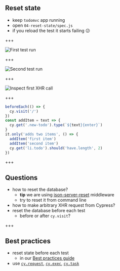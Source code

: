 ## Reset state

- keep `todomvc` app running
- open `04-reset-state/spec.js`
- if you reload the test it starts failing 😕

+++

![First test run](04-reset-state/img/passing-test.png)

+++

![Second test run](04-reset-state/img/failing-test.png)

+++

![Inspect first XHR call](04-reset-state/img/inspect-first-get-todos.png)

+++

```javascript
beforeEach(() => {
  cy.visit('/')
})
const addItem = text => {
  cy.get('.new-todo').type(`${text}{enter}`)
}
it.only('adds two items', () => {
  addItem('first item')
  addItem('second item')
  cy.get('li.todo').should('have.length', 2)
})
```

+++

## Questions

- how to reset the database?
  - **tip** we are using [json-server-reset](https://github.com/bahmutov/json-server-reset#readme) middleware
  - try to reset it from command line
- how to make arbitrary XHR request from Cypress?
- reset the database before each test
  - before or after `cy.visit`?

+++

## Best practices

- reset state before each test
  - in our [Best practices guide](https://on.cypress.io/best-practices)
- use [`cy.request`](https://on.cypress.io/request), [`cy.exec`](https://on.cypress.io/exec), [`cy.task`](https://on.cypress.io/task)

